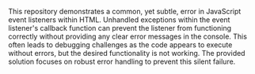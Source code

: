 This repository demonstrates a common, yet subtle, error in JavaScript event listeners within HTML. Unhandled exceptions within the event listener's callback function can prevent the listener from functioning correctly without providing any clear error messages in the console. This often leads to debugging challenges as the code appears to execute without errors, but the desired functionality is not working. The provided solution focuses on robust error handling to prevent this silent failure.